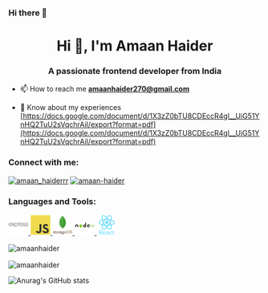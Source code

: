 ### Hi there 👋

<h1 align="center">Hi 👋, I'm Amaan Haider</h1>
<h3 align="center">A passionate frontend developer from India</h3>

- 📫 How to reach me **amaanhaider270@gmail.com**

- 📄 Know about my experiences [https://docs.google.com/document/d/1X3zZ0bTU8CDEccR4gl__UiG51YnHQ2TuU2sVqchrAiI/export?format=pdf](https://docs.google.com/document/d/1X3zZ0bTU8CDEccR4gl__UiG51YnHQ2TuU2sVqchrAiI/export?format=pdf)

<h3 align="left">Connect with me:</h3>
<p align="left">
<a href="https://twitter.com/amaan_haiderrr" target="blank"><img align="center" src="https://raw.githubusercontent.com/rahuldkjain/github-profile-readme-generator/master/src/images/icons/Social/twitter.svg" alt="amaan_haiderrr" height="30" width="40" /></a>
<a href="https://linkedin.com/in/amaan-haider" target="blank"><img align="center" src="https://raw.githubusercontent.com/rahuldkjain/github-profile-readme-generator/master/src/images/icons/Social/linked-in-alt.svg" alt="amaan-haider" height="30" width="40" /></a>
</p>

<h3 align="left">Languages and Tools:</h3>
<p align="left"> <a href="https://expressjs.com" target="_blank" rel="noreferrer"> <img src="https://raw.githubusercontent.com/devicons/devicon/master/icons/express/express-original-wordmark.svg" alt="express" width="40" height="40"/> </a> <a href="https://developer.mozilla.org/en-US/docs/Web/JavaScript" target="_blank" rel="noreferrer"> <img src="https://raw.githubusercontent.com/devicons/devicon/master/icons/javascript/javascript-original.svg" alt="javascript" width="40" height="40"/> </a> <a href="https://www.mongodb.com/" target="_blank" rel="noreferrer"> <img src="https://raw.githubusercontent.com/devicons/devicon/master/icons/mongodb/mongodb-original-wordmark.svg" alt="mongodb" width="40" height="40"/> </a> <a href="https://nodejs.org" target="_blank" rel="noreferrer"> <img src="https://raw.githubusercontent.com/devicons/devicon/master/icons/nodejs/nodejs-original-wordmark.svg" alt="nodejs" width="40" height="40"/> </a> <a href="https://reactjs.org/" target="_blank" rel="noreferrer"> <img src="https://raw.githubusercontent.com/devicons/devicon/master/icons/react/react-original-wordmark.svg" alt="react" width="40" height="40"/> </a> </p>

<p><img align="center" src="https://github-readme-stats.vercel.app/api/top-langs?username=amaanhaider&show_icons=true&locale=en&layout=compact" alt="amaanhaider" /></p>

<p><img align="center" src="https://github-readme-streak-stats.herokuapp.com/?user=amaanhaider&" alt="amaanhaider" /></p>


![Anurag's GitHub stats](https://github-readme-stats.vercel.app/api?username=AmaanHaider&show_icons=true&theme=radical)
